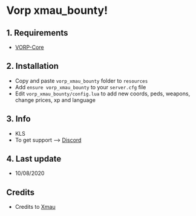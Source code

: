 # Vorp xmau_bounty!

## 1. Requirements

- [VORP-Core](https://github.com/VORPCORE/VORP-Core)

## 2. Installation

- Copy and paste ```vorp_xmau_bounty``` folder to ```resources```
- Add ```ensure vorp_xmau_bounty``` to your ```server.cfg``` file
- Edit ```vorp_xmau_bounty/config.lua``` to add new coords, peds, weapons, change prices, xp and language

## 3. Info
- KLS
- To get support --> [Discord](http://discord.vorpcore.com/)

## 4. Last update
- 10/08/2020

## Credits
- Credits to [Xmau](https://github.com/Xmaught)
